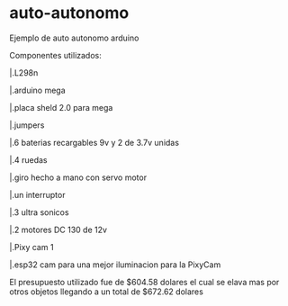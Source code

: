 # auto-autonomo
Ejemplo de auto autonomo arduino

Componentes utilizados:

|.L298n

|.arduino mega

|.placa sheld 2.0 para mega

|.jumpers

|.6 baterias recargables 9v y 2 de 3.7v unidas

|.4 ruedas

|.giro hecho a mano con servo motor

|.un interruptor

|.3 ultra sonicos

|.2 motores DC 130 de 12v

|.Pixy cam 1 

|.esp32 cam para una mejor iluminacion para la PixyCam

El presupuesto utilizado fue de  $604.58 dolares el cual se elava mas por otros objetos llegando a un total de $672.62 dolares

